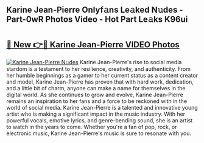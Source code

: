 ## Karine Jean-Pierre Onlyf𝚊ns Le𝚊ked N𝚞des - Part-0wR Photos Video - Hot Part Le𝚊ks K96ui

# <h2><a href="http://ab38178.deff.icu/?id=Karine+Jean-Pierre">🔗 New 👉🔴 Karine Jean-Pierre VIDEO Photos</a></h2>

[![Karine Jean-Pierre N𝚞des](https://i.imgur.com/rIISA9y.gif)](http://ab38178.deff.icu/?id=Karine+Jean-Pierre)
Karine Jean-Pierre's rise to social media stardom is a testament to her resilience, creativity, and authenticity. From her humble beginnings as a gamer to her current status as a content creator and model, Karine Jean-Pierre has proven that with hard work, dedication, and a little bit of charm, anyone can make a name for themselves in the digital world. As she continues to grow and evolve, Karine Jean-Pierre remains an inspiration to her fans and a force to be reckoned with in the world of social media. Karine Jean-Pierre is a talented and innovative young artist who is making a significant impact in the music industry. With her powerful vocals, emotive lyrics, and genre-bending sound, she is an artist to watch in the years to come. Whether you're a fan of pop, rock, or electronic music, Karine Jean-Pierre's music is sure to resonate with you.
